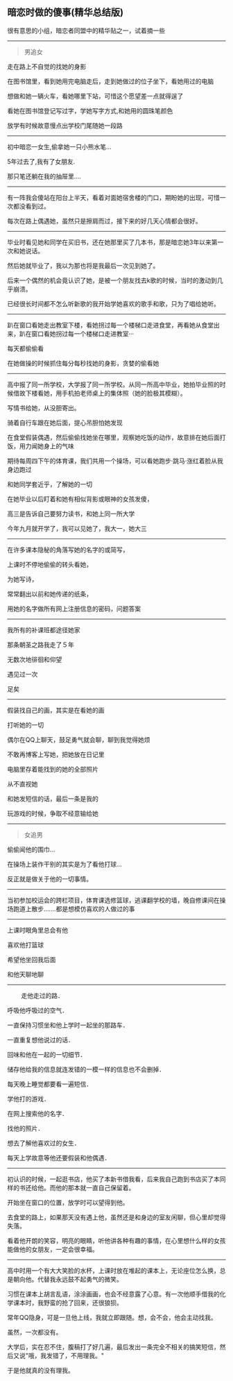## 暗恋时做的傻事(精华总结版) ##

很有意思的小组，暗恋者同盟中的精华贴之一，试着摘一些
 
---
 
> 男追女
 
走在路上不自觉的找她的身影

在图书馆里，看到她用完电脑走后，走到她做过的位子坐下，看她用过的电脑

想做和她一辆火车，看她哪里下站，可惜这个愿望差一点就得逞了

看她在图书馆登记写过字，学她写字方式,和她用的圆珠笔颜色

放学有时候故意慢点出学校门尾随她一段路
 
---

初中暗恋一女生,偷拿她一只小熊水笔...

5年过去了,我有了女朋友.

那只笔还躺在我的抽屉里....

---

 
有一阵我会傻站在阳台上半天，看着对面她宿舍楼的门口，期盼她的出现，可惜一次都没看到过。

每次在路上偶遇她，虽然只是擦肩而过，接下来的好几天心情都会很好。

---

毕业时看见她和同学在买旧书，还在她那里买了几本书，那是暗恋她3年以来第一次和她说话。 


然后她就毕业了，我以为那也将是我最后一次见到她了。 


后来一个偶然的机会竟认识了她，是被一个朋友找去k歌的时候，当时的激动到几乎崩溃。　　


已经很长时间都不怎么听新歌的我开始学她喜欢的歌手和歌，只为了唱给她听。
 
---

趴在窗口看她走出教室下楼，看她拐过每一个楼梯口走进食堂，再看她从食堂出来，趴在窗口看她拐过每一个楼梯口走进教室···

每天都偷偷看

在她做操的时候抓住每分每秒找她的身影，贪婪的偷看她

---

高中报了同一所学校，大学报了同一所学校。从同一所高中毕业，她拍毕业照的时候借故下楼看她，用手机拍老师桌上的集体照（她的脸极其模糊）。

写情书给她，从没胆寄出。

骑着自行车跟在她后面，提心吊胆怕她发现

在食堂假装偶遇，然后偷偷找她坐在哪里，观察她吃饭的动作，故意排在她后面打饭，用力闻她身上的气味

期待每周四下午的体育课，我们共用一个操场，可以看她跑步·跳马·涨红着脸从我身边跑过

和她同学套近乎，了解她的一切

在她毕业以后盯着和她有相似背影或眼神的女孩发傻，

高三是告诉自己要努力读书，和她上同一所大学

今年九月就开学了，我可以见她了，我大一，她大三

---
 
在许多课本隐秘的角落写她的名字的或简写，

上课时不停地偷偷的转头看她，

为她写诗，

常常翻出以前和她传递的纸条，

用她的名字做所有网上注册信息的密码，问题答案

 ---

我所有的补课班都途径她家

那条朝圣之路我走了５年

无数次地徘徊和仰望

遇见过一次

足矣
 
---

假装找自己的画，其实是在看她的画

打听她的一切

偶尔在QQ上聊天，鼓足勇气就会聊，聊到我觉得她烦

不敢再博客上写她，把她放在日记里

电脑里存着能找到的她的全部照片

从不直视她

和她发短信的话，最后一条是我的

玩游戏的时候，争取不经意输给她

---
 

> 女追男
 
偷偷闻他的围巾…

在操场上装作干别的其实是为了看他打球...

反正就是做关于他的一切事情。

---
 
当初参加校运会的跨栏项目，体育课选修篮球，逃课翻学校的墙，晚自修课间在操场跑道上散步.......都是想模仿喜欢的人做过的事
 
---

上课时眼角里总会有他

喜欢他打篮球

希望他坐回我后面

和他天聊地聊

---
　　
走他走过的路．

呼吸他呼吸过的空气．

一直保持习惯坐和他上学时一起坐的那路车．

一直重复想他说过的话．

回味和他在一起的一切细节．

储存他给我的信息就连发错的一模一样的信息也不会删掉．

每天晚上睡觉都要看一遍短信．

学他打的游戏．

在网上搜索他的名字．

找他的照片．

想去了解他喜欢过的女生．

每天上学故意等他还要假装和他偶遇．
 
---

初认识的时候，一起逛书店，他买了本新书借我看，后来我自己跑到书店买了本同样的书还给他。而他的那本就一直自己保留着。

开始坐在窗口的位置，放学时可以望得到他。

去食堂的路上，如果那天没有遇上他，虽然还是和身边的室友闲聊，但心里却觉得失落。

看着他开朗的笑容，明亮的眼睛，听他讲各种有趣的事情，在心里想什么样的女孩能做他的女朋友，一定会很幸福。

---
 
高中时用一个有大大笑脸的水杯，上课时放在堆起的课本上，无论座位怎么换，总是朝向他。代替我永远鼓不起勇气的微笑。

习惯在课本上胡言乱语，涂涂画画，也会不经意露了心意。有一次他顺手借我的化学课本时，我野蛮的抢了回来，还很狼狈。

常年QQ隐身，可是一旦他上线，我就立即跟随。想，会不会，他会主动找我。

虽然，一次都没有。

大学后，实在忍不住，腹稿打了好几遍，最后发出一条完全不相关的搞笑短信，然后又说"哦，我发错了，不用理我。"

于是他就真的没有理我。
